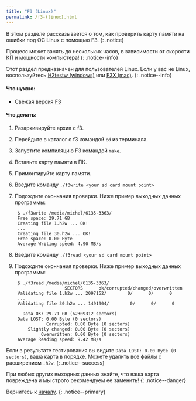 ```yaml
---
title: "F3 (Linux)"
permalink: /f3-(linux).html
---
```


В этом разделе рассказывается о том, как проверить карту памяти на ошибки под ОС Linux с помощью F3.
{: .notice}

Процесс может занять до нескольких часов, в зависимости от скорости КП и мощности компьютера!
{: .notice--info}

Этот раздел предназначен для пользователей Linux. Если у вас не Linux, воспользуйтесь [H2testw (windows)](h2testw-(windows)) или [F3X (mac)](f3x-(mac)).
{: .notice--info}

#### Что нужно:

* Свежая версия [F3](https://github.com/AltraMayor/f3/archive/v6.0.zip)

#### Что делать:

1. Разархивируйте архив с f3.
2. Перейдите в каталог с f3 командой `cd` из терминала.
3. Запустите компиляцию F3 командой `make`.
4. Вставьте карту памяти в ПК.
5. Примонтируйте карту памяти.
6. Введите команду `./f3write <your sd card mount point>`
7. Подождите окончания проверки. Ниже пример выходных данных программы:

		$ ./f3write /media/michel/6135-3363/
		Free space: 29.71 GB
		Creating file 1.h2w ... OK!
		...
		Creating file 30.h2w ... OK!
		Free space: 0.00 Byte
		Average Writing speed: 4.90 MB/s

8. Введите команду  `./f3read <your sd card mount point>`
7. Подождите окончания проверки. Ниже пример выходных данных программы:

		$ ./f3read /media/michel/6135-3363/
		                  SECTORS      ok/corrupted/changed/overwritten
		Validating file 1.h2w ... 2097152/        0/      0/      0
		...
		Validating file 30.h2w ... 1491904/        0/      0/      0

		  Data OK: 29.71 GB (62309312 sectors)
		Data LOST: 0.00 Byte (0 sectors)
			       Corrupted: 0.00 Byte (0 sectors)
			Slightly changed: 0.00 Byte (0 sectors)
			     Overwritten: 0.00 Byte (0 sectors)
		Average Reading speed: 9.42 MB/s


Если в результате тестирования вы видите `Data LOST: 0.00 Byte (0 sectors)`, ваша карта в порядке. Можете удалить все файлы с расширением `.h2w`.
{: .notice--success}

При любых других выходных данных знайте, что ваша карта повреждена и мы строго рекомендуем ее заменить!
{: .notice--danger}

Вернитесь к [началу](Get-Started).
{: .notice--primary}
